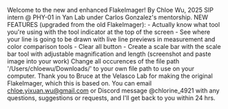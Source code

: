 Welcome to the new and enhanced FlakeImager!
By Chloe Wu, 2025 SIP intern @ PHY-01 in Yan Lab under Carlos Gonzalez's mentorship.
NEW FEATURES (upgraded from the old FlakeImager):
    - Actually know what tool you're using with the tool indicator at the top of the screen
    - See where your line is going to be drawn with live line previews in measurement and color comparison tools
    - Clear all button
    - Create a scale bar with the scale bar tool with adjustable magnification and length (screenshot and paste image into your work)
Change all occurences of the file path '/Users/chloewu/Downloads/' to your own file path to use on your computer.
Thank you to Bruce at the Velasco Lab for making the original FlakeImager, which this is based on.
You can email chloe.yixuan.wu@gmail.com or Discord message @chlorine_4921 with any questions, suggestions or requests, and I'll get back to you within 24 hrs.

